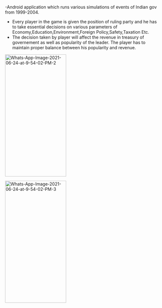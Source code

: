 -Android application which runs various simulations of events of Indian gov from 1999-2004. 
- Every player in the game is given the position of ruling party and he has to take essential decisions on various parameters of Economy,Education,Environment,Foreign Policy,Safety,Taxation Etc. <br>
- The decision taken by player will affect the revenue in treasury of governement as well as popularity of the leader. The player has to maintain proper balance between his popularity and revenue.

<p align="center">
  
  <a href="https://ibb.co/5TtsnHC"><img src="https://i.ibb.co/CBNVMG4/Whats-App-Image-2021-06-24-at-9-54-02-PM-2.jpg" alt="Whats-App-Image-2021-06-24-at-9-54-02-PM-2" border="0" height="400px" width="200px"></a> <br>
  
  <a href="https://ibb.co/Bj5BxRW"><img src="https://i.ibb.co/Bj5BxRW/Whats-App-Image-2021-06-24-at-9-54-02-PM-3.jpg" alt="Whats-App-Image-2021-06-24-at-9-54-02-PM-3" border="0" height="400px" width="200px"></a>
  
  
  
</p>


